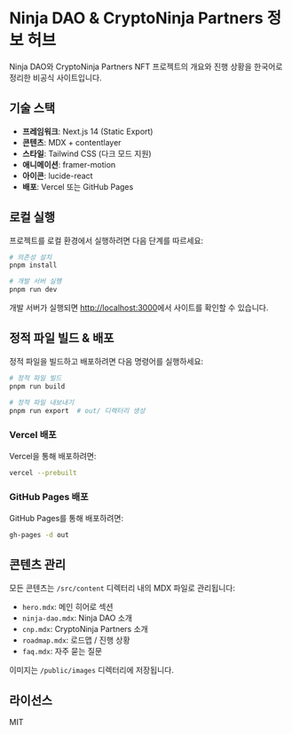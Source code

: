# Ninja DAO & CryptoNinja Partners 정보 허브

Ninja DAO와 CryptoNinja Partners NFT 프로젝트의 개요와 진행 상황을 한국어로 정리한 비공식 사이트입니다.

## 기술 스택

- **프레임워크**: Next.js 14 (Static Export)
- **콘텐츠**: MDX + contentlayer
- **스타일**: Tailwind CSS (다크 모드 지원)
- **애니메이션**: framer-motion
- **아이콘**: lucide-react
- **배포**: Vercel 또는 GitHub Pages

## 로컬 실행

프로젝트를 로컬 환경에서 실행하려면 다음 단계를 따르세요:

```bash
# 의존성 설치
pnpm install

# 개발 서버 실행
pnpm run dev
```

개발 서버가 실행되면 [http://localhost:3000](http://localhost:3000)에서 사이트를 확인할 수 있습니다.

## 정적 파일 빌드 & 배포

정적 파일을 빌드하고 배포하려면 다음 명령어를 실행하세요:

```bash
# 정적 파일 빌드
pnpm run build

# 정적 파일 내보내기
pnpm run export  # out/ 디렉터리 생성
```

### Vercel 배포

Vercel을 통해 배포하려면:

```bash
vercel --prebuilt
```

### GitHub Pages 배포

GitHub Pages를 통해 배포하려면:

```bash
gh-pages -d out
```

## 콘텐츠 관리

모든 콘텐츠는 `/src/content` 디렉터리 내의 MDX 파일로 관리됩니다:

- `hero.mdx`: 메인 히어로 섹션
- `ninja-dao.mdx`: Ninja DAO 소개
- `cnp.mdx`: CryptoNinja Partners 소개
- `roadmap.mdx`: 로드맵 / 진행 상황
- `faq.mdx`: 자주 묻는 질문

이미지는 `/public/images` 디렉터리에 저장됩니다.

## 라이선스

MIT
